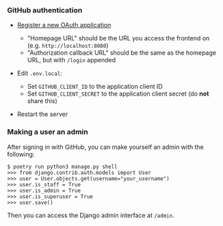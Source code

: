 ### GitHub authentication

- [Register a new OAuth application](https://github.com/settings/applications/new)
    - "Homepage URL" should be the URL you access the frontend on (e.g. `http://localhost:8080`)
    - "Authorization callback URL" should be the same as the homepage URL, but with `/login` appended

- Edit `.env.local`:
    - Set `GITHUB_CLIENT_ID` to the application client ID
    - Set `GITHUB_CLIENT_SECRET` to the application client secret (do **not** share this)

- Restart the server

### Making a user an admin

After signing in with GitHub, you can make yourself an admin with the following:

```
$ poetry run python3 manage.py shell
>>> from django.contrib.auth.models import User
>>> user = User.objects.get(username="your_username")
>>> user.is_staff = True
>>> user.is_admin = True
>>> user.is_superuser = True
>>> user.save()
```

Then you can access the Django admin interface at `/admin`.
